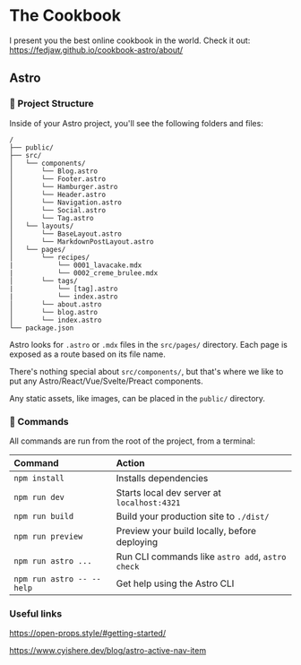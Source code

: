 # The Cookbook

I present you the best online cookbook in the world. Check it out: <https://fedjaw.github.io/cookbook-astro/about/>

## Astro

### 🚀 Project Structure

Inside of your Astro project, you'll see the following folders and files:

```text
/
├── public/
├── src/
│   └── components/
│       └── Blog.astro
│       └── Footer.astro
│       └── Hamburger.astro
│       └── Header.astro
│       └── Navigation.astro
│       └── Social.astro
│       └── Tag.astro
│   └── layouts/
│       └── BaseLayout.astro
│       └── MarkdownPostLayout.astro
│   └── pages/
│       └── recipes/
|           └── 0001_lavacake.mdx
|           └── 0002_creme_brulee.mdx
│       └── tags/
|           └── [tag].astro
|           └── index.astro
│       └── about.astro
│       └── blog.astro
│       └── index.astro
└── package.json
```

Astro looks for `.astro` or `.mdx` files in the `src/pages/` directory. Each page is exposed as a route based on its file name.

There's nothing special about `src/components/`, but that's where we like to put any Astro/React/Vue/Svelte/Preact components.

Any static assets, like images, can be placed in the `public/` directory.

### 🧞 Commands

All commands are run from the root of the project, from a terminal:

| Command                   | Action                                           |
| :------------------------ | :----------------------------------------------- |
| `npm install`             | Installs dependencies                            |
| `npm run dev`             | Starts local dev server at `localhost:4321`      |
| `npm run build`           | Build your production site to `./dist/`          |
| `npm run preview`         | Preview your build locally, before deploying     |
| `npm run astro ...`       | Run CLI commands like `astro add`, `astro check` |
| `npm run astro -- --help` | Get help using the Astro CLI                     |

### Useful links

<https://open-props.style/#getting-started/>

<https://www.cyishere.dev/blog/astro-active-nav-item>
